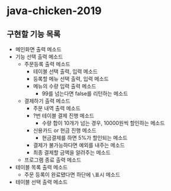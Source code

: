 # java-chicken-2019

## 구현할 기능 목록

 - 메인화면 출력 메소드
 - 기능 선택 출력 메소드
     - 주문등록 출력 메소드
         - 테이블 선택 출력, 입력 메소드
         - 등록할 메뉴 선택 출력, 입력 메소드
         - 메뉴의 수량 입력 출력 메소드
             - 99를 넘는다면 false를 리턴하는 메소드
     - 결제하기 출력 메소드
         - 주문 내역 출력 메소드
         - ?번 테이블 결제 진행 메소드
             - 수량 합이 10개가 넘는 경우, 10000원씩 할인하는 메소드
         - 신용카드 or 현금 진행 메소드
             - 현금결제를 하면 5%가 할인되는 메소드
         - 결제가 불가능하다면 예외를 내주는 메소드
         - 최종 결제할 금액을 알려주는 메소드
     - 프로그램 종료 출력 메소드
 - 테이블 목록 출력 메소드
     - 주문 등록이 완료됐다면 하단에 `\`표시 메소드
 - 테이블 선택 출력 메소드